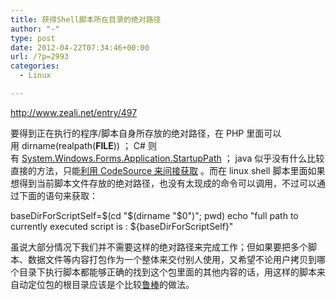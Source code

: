 ```yaml
---
title: 获得Shell脚本所在目录的绝对路径
author: "-"
type: post
date: 2012-04-22T07:34:46+00:00
url: /?p=2993
categories:
  - Linux

---
```

<http://www.zeali.net/entry/497>

要得到正在执行的程序/脚本自身所存放的绝对路径，在 PHP 里面可以用 dirname(realpath(__FILE__)) ； C# 则有 <a href="http://msdn2.microsoft.com/en-us/library/system.windows.forms.application.startuppath.aspx" target="_blank">System.Windows.Forms.Application.StartupPath</a> ； java 似乎没有什么比较直接的方法，只能[利用 CodeSource 来间接获取][1] 。而在 linux shell 脚本里面如果想得到当前脚本文件存放的绝对路径，也没有太现成的命令可以调用，不过可以通过下面的语句来获取：

baseDirForScriptSelf=$(cd "$(dirname "$0")"; pwd)
 echo "full path to currently executed script is : ${baseDirForScriptSelf}"

虽说大部分情况下我们并不需要这样的绝对路径来完成工作；但如果要把多个脚本、数据文件等内容打包作为一个整体来交付别人使用，又希望不论用户拷贝到哪个目录下执行脚本都能够正确的找到这个包里面的其他内容的话，用这样的脚本来自动定位包的根目录应该是个比较<a href="http://en.wikipedia.org/wiki/Robust" target="_blank">鲁棒</a>的做法。

 [1]: http://www.zeali.net/entry/404 "获得jar包存放路径的方法"